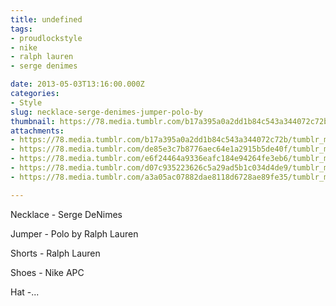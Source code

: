 ```yaml
---
title: undefined
tags:
- proudlockstyle
- nike
- ralph lauren
- serge denimes

date: 2013-05-03T13:16:00.000Z
categories:
- Style
slug: necklace-serge-denimes-jumper-polo-by
thumbnail: https://78.media.tumblr.com/b17a395a0a2dd1b84c543a344072c72b/tumblr_mm84uxfFEM1rhrm24o1_1280.jpg
attachments:
- https://78.media.tumblr.com/b17a395a0a2dd1b84c543a344072c72b/tumblr_mm84uxfFEM1rhrm24o1_1280.jpg
- https://78.media.tumblr.com/de85e3c7b8776aec64e1a2915b5de40f/tumblr_mm84uxfFEM1rhrm24o2_1280.jpg
- https://78.media.tumblr.com/e6f24464a9336eafc184e94264fe3eb6/tumblr_mm84uxfFEM1rhrm24o3_1280.jpg
- https://78.media.tumblr.com/d07c935223626c5a29ad5b1c034d4de9/tumblr_mm84uxfFEM1rhrm24o4_1280.jpg
- https://78.media.tumblr.com/a3a05ac07882dae8118d6728ae89fe35/tumblr_mm84uxfFEM1rhrm24o5_1280.jpg

---
```


Necklace - Serge DeNimes 

  Jumper - Polo by Ralph Lauren 

  Shorts - Ralph Lauren 

  Shoes - Nike APC 

  Hat -...
